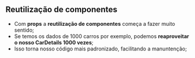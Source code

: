 ## Reutilização de componentes

- Com **props** a **reutilização de componentes** começa a fazer muito sentido;
- Se temos os dados de 1000 carros por exemplo, podemos **reaproveitar o nosso CarDetails 1000 vezes**;
- Isso torna nosso código mais padronizado, facilitando a manuntenção;